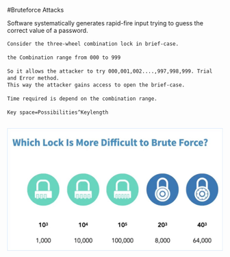 #Bruteforce Attacks

Software systematically generates rapid-fire input trying to guess the correct value of a password.

```text
Consider the three-wheel combination lock in brief-case.

the Combination range from 000 to 999

So it allows the attacker to try 000,001,002....,997,998,999. Trial and Error method.
This way the attacker gains access to open the brief-case.

Time required is depend on the combination range.

Key space=Possibilities^Keylength


```

![Which Lock is more difficult to Brute Force?](BruteForce_Complex.jpg "Which Lock is more difficult to Brute Force?")
